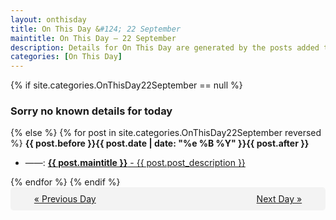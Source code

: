 ```yaml
---
layout: onthisday
title: On This Day &#124; 22 September
maintitle: On This Day — 22 September
description: Details for On This Day are generated by the posts added to the website so the content is subject to changes/updates over time.
categories: [On This Day]
---
```


{% if site.categories.OnThisDay22September == null %}
<h3>Sorry no known details for today</h3>
{% else %}
{% for post in site.categories.OnThisDay22September reversed %}
<strong>{{ post.before }}{{ post.date | date: "%e %B %Y" }}{{ post.after }}</strong>
<ul>
<li> ——: <a class="{{ post.class }}" href="{{ post.url }}"><strong>{{ post.maintitle }}</strong> - {{ post.post_description }}</a></li>
</ul>
{% endfor %}
{% endif %}
<br />
<div style="background-color: #f3f3f3; padding: 10px; border-radius: 5px; text-align: center; display: flex; justify-content: space-evenly;">
<a href="/onthisday/09/09-21">« Previous Day</a>
<span style="visibility:hidden;">[ Visit Leap Year February 29 ]</span>
<a href="/onthisday/09/09-23">Next Day »</a>
</div>
